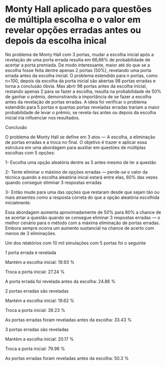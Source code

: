 # Monty Hall aplicado para questões de múltipla escolha e o valor em revelar opções erradas antes ou depois da escolha inical

  No problema de Monty Hall com 3 portas, mudar a escolha inicial após a revelação de uma porta errada resulta em 66,66% de probabilidade de acertar a porta premiada. De modo interessante, maior até do que se a escolha fosse feita dentre apenas 2 portas (50%), revelando uma porta errada antes da escolha inicial. O problema estendido para n portas, como n=100, depois da escolha da porta inicial são abertas 98 portas erradas e torna a conclusão óbvia. Mas abrir 98 portas antes da escolha inicial, restando apenas 2 para se fazer a escolha, resulta na probabilidade de 50% de ganhar o prêmio, demonstrando a importância de se fazer a escolha antes da revelação de portas erradas. A ideia foi verificar o problema estendido para 5 portas e quantas portas reveladas erradas trariam a maior probabilidade de levar o prêmio, se revela-las antes ou depois da escolha inicial iria influenciar nos resultados.

Conclusão

  O problema de Monty Hall se define em 3 atos — A escolha, a eliminação de portas erradas e a troca no final. O objetivo é trazer e aplicar essa estrutura em uma abordagem para auxiliar em questões de múltiplas escolhas com 5 opções:

1- Escolha uma opção aleatória dentre as 5 antes mesmo de ler a questão

2- Tente eliminar o máximo de opções erradas — perde-se o valor da técnica quando a escolha aleatória inical estará entre elas, 60% das vezes quando conseguir eliminar 3 respostas erradas

3- Então mude para uma das opções que restaram desde que sejam tão ou mais atraentes como a resposta correta do que a opção aleatória escolhida inicialmente.

  Essa abordagem aumenta aproximadamente de 50% para 80% a chance de se acertar a questão quando se consegue eliminar 3 respostas erradas — o melhor cenário para o método com a máxima eliminação de portas erradas. Embora sempre ocorra um aumento sustancial na chance de acerto com menos de 3 eliminações.

Um dos relatórios com 10 mil simulações com 5 portas foi o seguinte 

1 porta errada é revelada

  Mantém a escolha inicial:			              	      19.93 %

  Troca a porta inicial:					                    27.24 %

  A porta errada foi revelada antes da escolha:	      24.86 %

2 portas erradas são reveladas

  Mantém a escolha inicial:				                    19.62 %

  Troca a porta inicial:				                    	39.23 %

  As portas erradas foram reveladas antes da escolha:	33.43 %


3 portas erradas são reveladas

  Mantém a escolha inicial:			                    	20.17 %

  Troca a porta inicial:				                    	79.96 %

  As portas erradas foram reveladas antes da escolha:	50.3 %
